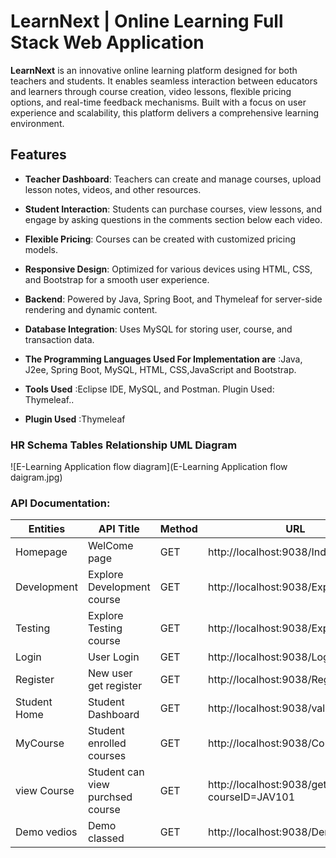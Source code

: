

# LearnNext | Online Learning Full Stack Web Application

**LearnNext** is an innovative online learning platform designed for both teachers and students. It enables seamless interaction between educators and learners through course creation, video lessons, flexible pricing options, and real-time feedback mechanisms. Built with a focus on user experience and scalability, this platform delivers a comprehensive learning environment.

## Features

- **Teacher Dashboard**: Teachers can create and manage courses, upload lesson notes, videos, and other resources.
- **Student Interaction**: Students can purchase courses, view lessons, and engage by asking questions in the comments section below each video.
- **Flexible Pricing**: Courses can be created with customized pricing models.
- **Responsive Design**: Optimized for various devices using HTML, CSS, and Bootstrap for a smooth user experience.
- **Backend**: Powered by Java, Spring Boot, and Thymeleaf for server-side rendering and dynamic content.
- **Database Integration**: Uses MySQL for storing user, course, and transaction data.


- **The Programming Languages Used For Implementation are**          :Java, J2ee, Spring Boot, MySQL, HTML, CSS,JavaScript and Bootstrap.
- **Tools Used**                                                     :Eclipse IDE, MySQL, and Postman. Plugin Used: Thymeleaf..
- **Plugin Used**                                                    :Thymeleaf



### HR Schema Tables Relationship UML Diagram
![E-Learning Application flow diagram](E-Learning Application flow daigram.jpg)

### API Documentation:

| Entities   | API Title                                                                   | Method | URL                                                                             |
|------------|-----------------------------------------------------------------------------|--------|---------------------------------------------------------------------------------|
| Homepage   | WelCome page                                                                | GET    | http://localhost:9038/Index-1                                                   |
| Development| Explore Development course                                                  | GET    | http://localhost:9038/ExploreDev                                                |
| Testing    | Explore Testing course                                                      | GET    | http://localhost:9038/ExploreTesting                                            |
| Login      |  User Login                                                                 | GET    | http://localhost:9038/Login-1                                                   |
| Register   | New user get register                                                       | GET    | http://localhost:9038/Register-1                                                |
|Student Home| Student Dashboard                                                           | GET    | http://localhost:9038/validate                                                  |
| MyCourse   |Student enrolled courses                                                     | GET    | http://localhost:9038/Course-1                                                  |
|view Course | Student can view purchsed course                                            | GET    | http://localhost:9038/getAllCourses?courseID=JAV101                             |
| Demo vedios| Demo classed                                                                | GET    | http://localhost:9038/DemoLesson                                                  |

